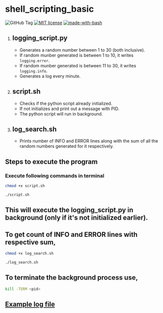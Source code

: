 # shell_scripting_basic
![GitHub Tag](https://img.shields.io/github/v/tag/joker-11011/shell_scripting_basic) [![MIT license](https://img.shields.io/badge/License-MIT-green.svg)](https://lbesson.mit-license.org/) [![made-with-bash](https://img.shields.io/badge/Made%20with-Bash-1f425f.svg)](https://www.gnu.org/software/bash/)

1. ## logging_script.py
   - Generates a random number between 1 to 30 (both inclusive).
   - If random munber generated is between 1 to 10, it writes `logging.error`.
   - If random munber generated is between 11 to 30, it writes `logging.info`.
   - Generates a log every minute.

2. ## script.sh
   - Checks if the python script already initialized.
   - If not initializes and print out a message with PID.
   - The python script will run in background.

3. ## log_search.sh
   - Prints number of INFO and ERROR lines along with the sum of all the random numbers generated for it respectively.
      
## Steps to execute the program
   ### Execute following commands in terminal
   
```bash
chmod +x script.sh
```
```bash
./script.sh
```

## This will execute the logging_script.py in background (only if it's not initialized earlier).

## To get count of INFO and ERROR lines with respective sum,

```bash
chmod +x log_search.sh
```
```bash
./log_search.sh
```

## To terminate the background process use,

```bash
kill -TERM <pid>
```

## [Example log file](https://github.com/joker-11011/log_files/blob/285fb54002ab49a5ca27e06a12e3551d8977c5f3/python_output.log)

